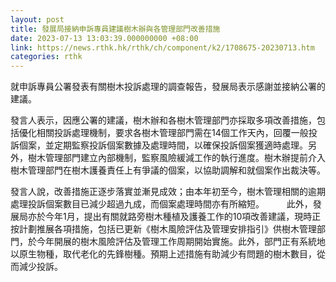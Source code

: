 ```yaml
---
layout: post
title: 發展局接納申訴專員建議樹木辦與各管理部門改善措施
date: 2023-07-13 13:03:39.000000000 +08:00
link: https://news.rthk.hk/rthk/ch/component/k2/1708675-20230713.htm
categories: rthk
---
```


就申訴專員公署發表有關樹木投訴處理的調查報告，發展局表示感謝並接納公署的建議。

發言人表示，因應公署的建議，樹木辦和各樹木管理部門亦採取多項改善措施，包括優化相關投訴處理機制，要求各樹木管理部門需在14個工作天內，回覆一般投訴個案，並定期監察投訴個案數據及處理時間，以確保投訴個案獲適時處理。另外，樹木管理部門建立內部機制，監察風險緩減工作的執行進度。樹木辦提前介入樹木管理部門在樹木護養責任上有爭議的個案，以協助調解和就個案作出裁決等。 

發言人說，改善措施正逐步落實並漸見成效；由本年初至今，樹木管理相關的逾期處理投訴個案數目已減少超過九成，而個案處理時間亦有所縮短。
　　 
此外，發展局亦於今年1月，提出有關就路旁樹木種植及護養工作的10項改善建議，現時正按計劃推展各項措施，包括已更新《樹木風險評估及管理安排指引》供樹木管理部門，於今年開展的樹木風險評估及管理工作周期開始實施。此外，部門正有系統地以原生物種，取代老化的先鋒樹種。預期上述措施有助減少有問題的樹木數目，從而減少投訴。
